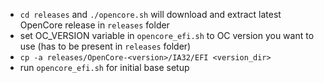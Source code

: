 
* `cd releases` and `./opencore.sh` will download and extract latest OpenCore release in `releases` folder
* set OC_VERSION variable in `opencore_efi.sh` to OC version you want to use (has to be present in `releases` folder)
* `cp -a releases/OpenCore-<version>/IA32/EFI <version_dir>`
* run `opencore_efi.sh` for initial base setup
